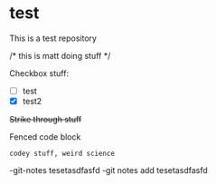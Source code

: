test
====

This is a test repository

/*  this is matt doing stuff  */

Checkbox stuff:
- [ ] test
- [x] test2

~~Strike through stuff~~

Fenced code block

```
codey stuff, weird science
```

-git-notes tesetasdfasfd
-git notes add tesetasdfasfd
